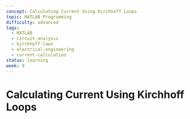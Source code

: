 ```yaml
---
concept: Calculating Current Using Kirchhoff Loops
topic: MATLAB Programming
difficulty: advanced
tags:
  - MATLAB
  - circuit-analysis
  - kirchhoff-laws
  - electrical-engineering
  - current-calculation
status: learning
week: 9
---
```


# Calculating Current Using Kirchhoff Loops